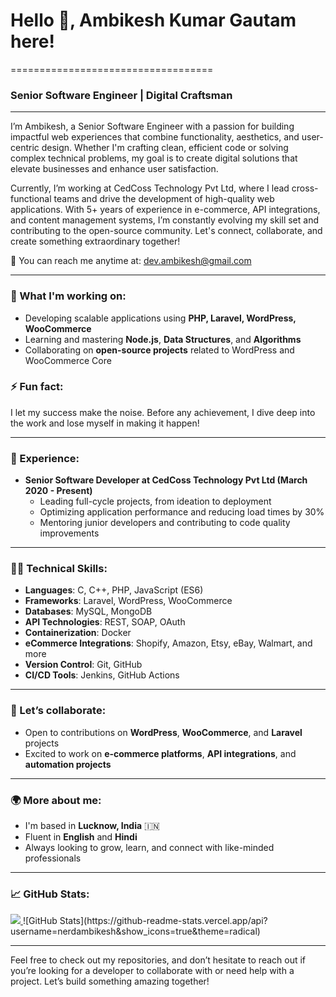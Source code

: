 # Hello 👋, Ambikesh Kumar Gautam here!  
===================================

### Senior Software Engineer | Digital Craftsman
-------------------------------

I’m Ambikesh, a Senior Software Engineer with a passion for building impactful web experiences that combine functionality, aesthetics, and user-centric design. Whether I'm crafting clean, efficient code or solving complex technical problems, my goal is to create digital solutions that elevate businesses and enhance user satisfaction.

Currently, I’m working at CedCoss Technology Pvt Ltd, where I lead cross-functional teams and drive the development of high-quality web applications. With 5+ years of experience in e-commerce, API integrations, and content management systems, I’m constantly evolving my skill set and contributing to the open-source community. Let's connect, collaborate, and create something extraordinary together!

📧 You can reach me anytime at: [dev.ambikesh@gmail.com](mailto:dev.ambikesh@gmail.com)

---

### 🌟 What I'm working on:
- Developing scalable applications using **PHP, Laravel, WordPress, WooCommerce**
- Learning and mastering **Node.js**, **Data Structures**, and **Algorithms**
- Collaborating on **open-source projects** related to WordPress and WooCommerce Core

### ⚡ Fun fact:
I let my success make the noise. Before any achievement, I dive deep into the work and lose myself in making it happen!

---

### 💼 Experience:
- **Senior Software Developer at CedCoss Technology Pvt Ltd (March 2020 - Present)**
  - Leading full-cycle projects, from ideation to deployment
  - Optimizing application performance and reducing load times by 30%
  - Mentoring junior developers and contributing to code quality improvements

---

### 🧑‍💻 Technical Skills:

- **Languages**: C, C++, PHP, JavaScript (ES6)
- **Frameworks**: Laravel, WordPress, WooCommerce
- **Databases**: MySQL, MongoDB
- **API Technologies**: REST, SOAP, OAuth
- **Containerization**: Docker
- **eCommerce Integrations**: Shopify, Amazon, Etsy, eBay, Walmart, and more
- **Version Control**: Git, GitHub
- **CI/CD Tools**: Jenkins, GitHub Actions

---

### 🤝 Let’s collaborate:
- Open to contributions on **WordPress**, **WooCommerce**, and **Laravel** projects
- Excited to work on **e-commerce platforms**, **API integrations**, and **automation projects**

---

### 🌍 More about me:
- I'm based in **Lucknow, India** 🇮🇳
- Fluent in **English** and **Hindi**
- Always looking to grow, learn, and connect with like-minded professionals

---

### 📈 GitHub Stats:

<a href="https://www.github.com/nerdambikesh" target="_blank" rel="noreferrer">
  <img src="https://img.shields.io/github/followers/nerdambikesh?logo=github&style=for-the-badge&color=0891b2&labelColor=1c1917" />
</a>  
![GitHub Stats](https://github-readme-stats.vercel.app/api?username=nerdambikesh&show_icons=true&theme=radical)

---

Feel free to check out my repositories, and don’t hesitate to reach out if you’re looking for a developer to collaborate with or need help with a project. Let’s build something amazing together!
